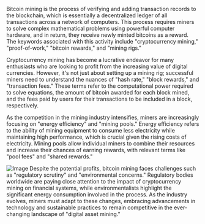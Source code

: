 Bitcoin mining is the process of verifying and adding transaction records to the blockchain, which is essentially a decentralized ledger of all transactions across a network of computers. This process requires miners to solve complex mathematical problems using powerful computer hardware, and in return, they receive newly minted bitcoins as a reward. The keywords associated with this activity include "cryptocurrency mining," "proof-of-work," "bitcoin rewards," and "mining rigs."

Cryptocurrency mining has become a lucrative endeavor for many enthusiasts who are looking to profit from the increasing value of digital currencies. However, it's not just about setting up a mining rig; successful miners need to understand the nuances of "hash rate," "block rewards," and "transaction fees." These terms refer to the computational power required to solve equations, the amount of bitcoin awarded for each block mined, and the fees paid by users for their transactions to be included in a block, respectively.

As the competition in the mining industry intensifies, miners are increasingly focusing on "energy efficiency" and "mining pools." Energy efficiency refers to the ability of mining equipment to consume less electricity while maintaining high performance, which is crucial given the rising costs of electricity. Mining pools allow individual miners to combine their resources and increase their chances of earning rewards, with relevant terms like "pool fees" and "shared rewards."


![Image](https://github.com/user-attachments/assets/31692037-0104-4703-abd1-696b6a7dd41b)
Despite the potential profits, bitcoin mining faces challenges such as "regulatory scrutiny" and "environmental concerns." Regulatory bodies worldwide are paying close attention to the impact of cryptocurrency mining on financial systems, while environmentalists highlight the significant energy consumption involved in the process. As the industry evolves, miners must adapt to these changes, embracing advancements in technology and sustainable practices to remain competitive in the ever-changing landscape of "digital asset mining."